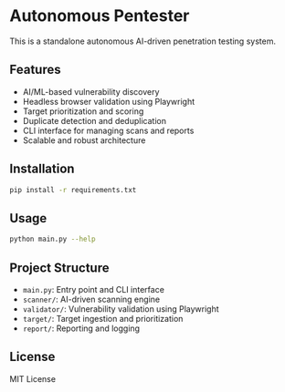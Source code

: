 # Autonomous Pentester

This is a standalone autonomous AI-driven penetration testing system.

## Features

- AI/ML-based vulnerability discovery
- Headless browser validation using Playwright
- Target prioritization and scoring
- Duplicate detection and deduplication
- CLI interface for managing scans and reports
- Scalable and robust architecture

## Installation

```bash
pip install -r requirements.txt
```

## Usage

```bash
python main.py --help
```

## Project Structure

- `main.py`: Entry point and CLI interface
- `scanner/`: AI-driven scanning engine
- `validator/`: Vulnerability validation using Playwright
- `target/`: Target ingestion and prioritization
- `report/`: Reporting and logging

## License

MIT License
